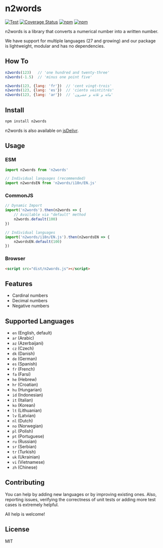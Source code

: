 # n2words

[![Test](https://github.com/forzagreen/n2words/workflows/Test/badge.svg?branch=master)](https://github.com/forzagreen/n2words/actions)
[![Coverage Status](https://coveralls.io/repos/github/forzagreen/n2words/badge.svg?branch=master)](https://coveralls.io/github/forzagreen/n2words?branch=master)
[![npm](https://img.shields.io/npm/v/n2words.svg)](https://npmjs.com/package/n2words)
[![npm](https://img.shields.io/npm/dw/n2words)](https://npmjs.com/package/n2words)

n2words is a library that converts a numerical number into a written number.

We have support for multiple languages (27 and growing) and our package is lightweight, modular and has no dependencies.

## How To

```js
n2words(123)   // 'one hundred and twenty-three'
n2words(-1.5)  // 'minus one point five'

n2words(123, {lang: 'fr'})  // 'cent vingt-trois'
n2words(123, {lang: 'es'})  // 'ciento veintitrés'
n2words(123, {lang: 'ar'})  // 'مائة و ثلاثة و عشرون'
```

## Install

```sh
npm install n2words
```

n2words is also available on [jsDelivr](https://jsdelivr.com/package/npm/n2words).

## Usage

### ESM

```js
import n2words from 'n2words'

// Individual languages (recommended)
import n2wordsEN from 'n2words/i18n/EN.js'
```

### CommonJS

```js
// Dynamic Import
import('n2words').then(n2words => {
    // Available via "default" method
    n2words.default(100)
})

// Individual languages
import('n2words/i18n/EN.js').then(n2wordsEN => {
    n2wordsEN.default(100)
})
```

### Browser

```html
<script src="dist/n2words.js"></script>
```

## Features

- Cardinal numbers
- Decimal numbers
- Negative numbers

## Supported Languages

- `en` (English, default)
- `ar` (Arabic)
- `az` (Azerbaijani)
- `cz` (Czech)
- `dk` (Danish)
- `de` (German)
- `es` (Spanish)
- `fr` (French)
- `fa` (Farsi)
- `he` (Hebrew)
- `hr` (Croatian)
- `hu` (Hungarian)
- `id` (Indonesian)
- `it` (Italian)
- `ko` (Korean)
- `lt` (Lithuanian)
- `lv` (Latvian)
- `nl` (Dutch)
- `no` (Norwegian)
- `pl` (Polish)
- `pt` (Portuguese)
- `ru` (Russian)
- `sr` (Serbian)
- `tr` (Turkish)
- `uk` (Ukrainian)
- `vi` (Vietnamese)
- `zh` (Chinese)

## Contributing

You can help by adding new languages or by improving existing ones. Also, reporting issues, verifying the correctness of unit tests or adding more test cases is extremely helpful.

All help is welcome!

## License

MIT
